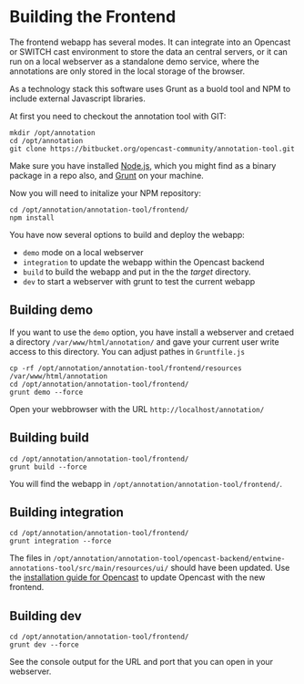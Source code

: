 # Building the Frontend

The frontend webapp has several modes. It can integrate into an Opencast or SWITCH cast environment to store the data an central servers, or it can run on a local webserver as a standalone demo service, where the annotations are only stored in the local storage of the browser. 

As a technology stack this software uses Grunt as a buold tool and NPM to include external Javascript libraries.

At first you need to checkout the annotation tool with GIT:

    mkdir /opt/annotation
    cd /opt/annotation
    git clone https://bitbucket.org/opencast-community/annotation-tool.git

Make sure you have installed [Node.js](https://nodejs.org/en/download/), which you might find as a binary package in a repo also, and [Grunt](http://gruntjs.com/getting-started) on your machine.

Now you will need to initalize your NPM repository:

    cd /opt/annotation/annotation-tool/frontend/
    npm install

You have now several options to build and deploy the webapp:

* `demo` mode on a local webserver
* `integration` to update the webapp within the Opencast backend
* `build` to build the webapp and put in the the _target_ directory.
* `dev` to start a webserver with grunt to test the current webapp

## Building __demo__

If you want to use the `demo` option, you have install a webserver and cretaed a directory `/var/www/html/annotation/`
and gave your current user write access to this directory. You can adjust pathes in `Gruntfile.js`

    cp -rf /opt/annotation/annotation-tool/frontend/resources /var/www/html/annotation
    cd /opt/annotation/annotation-tool/frontend/
    grunt demo --force

Open your webbrowser with the URL `http://localhost/annotation/`

## Building __build__

    cd /opt/annotation/annotation-tool/frontend/
    grunt build --force

You will find the webapp in `/opt/annotation/annotation-tool/frontend/`.

## Building __integration__

    cd /opt/annotation/annotation-tool/frontend/
    grunt integration --force

The files in `/opt/annotation/annotation-tool/opencast-backend/entwine-annotations-tool/src/main/resources/ui/` should
have been updated. Use the [installation guide for Opencast](opencast-installation.md) to update Opencast with the new frontend.

## Building __dev__

    cd /opt/annotation/annotation-tool/frontend/
    grunt dev --force

See the console output for the URL and port that you can open in your webserver.
